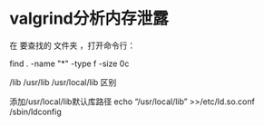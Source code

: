 # valgrind分析内存泄露


在 要查找的 文件夹 ，打开命令行：

find . -name "*" -type f -size 0c


/lib /usr/lib /usr/local/lib 区别

添加/usr/local/lib默认库路径
echo “/usr/local/lib” >>/etc/ld.so.conf
/sbin/ldconfig






